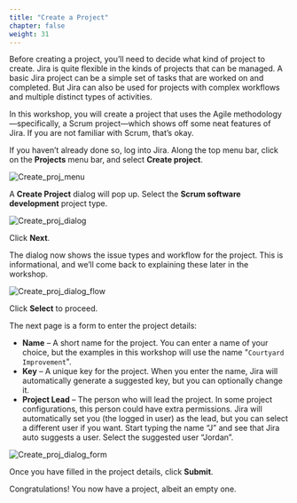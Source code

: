 ```yaml
---
title: "Create a Project"
chapter: false
weight: 31
---
```


Before creating a project, you’ll need to decide what kind of project to create.  Jira is quite flexible in the kinds of projects that can be managed.  A basic Jira project can be a simple set of tasks that are worked on and completed.  But Jira can also be used for projects with complex workflows and multiple distinct types of activities.  

In this workshop, you will create a project that uses the Agile methodology—specifically, a Scrum project—which shows off some neat features of Jira.  If you are not familiar with Scrum, that’s okay.  

If you haven’t already done so, log into Jira.  Along the top menu bar, click on the **Projects** menu bar, and select **Create project**.

![Create_proj_menu](/images/30_Creating_Backlog/Create_proj_menu.png)

A **Create Project** dialog will pop up.  Select the **Scrum software development** project type.  

![Create_proj_dialog](/images/30_Creating_Backlog/Create_proj_dialog.png)

Click **Next**.

The dialog now shows the issue types and workflow for the project.  This is informational, and we’ll come back to explaining these later in the workshop.  

![Create_proj_dialog_flow](/images/30_Creating_Backlog/Create_proj_dialog_flow.png)

Click **Select** to proceed.

The next page is a form to enter the project details:

- **Name** – A short name for the project.  You can enter a name of your choice, but the examples in this workshop will use the name "`Courtyard Improvement`".  
- **Key** – A unique key for the project.  When you enter the name, Jira will automatically generate a suggested key, but you can optionally change it.    
- **Project Lead** – The person who will lead the project.  In some project configurations, this person could have extra permissions.  Jira will automatically set you (the logged in user) as the lead, but you can select a different user if you want.  Start typing the name “J” and see that Jira auto suggests a user.  Select the suggested user “Jordan”.

![Create_proj_dialog_form](/images/30_Creating_Backlog/Create_proj_dialog_form.png)

Once you have filled in the project details, click **Submit**.

Congratulations!  You now have a project, albeit an empty one.
